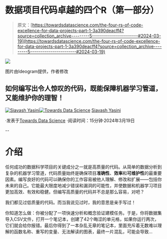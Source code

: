 # 数据项目代码卓越的四个R（第一部分）

> 原文：[https://towardsdatascience.com/the-four-rs-of-code-excellence-for-data-projects-part-1-3a390deacff4?source=collection_archive---------5-----------------------#2024-03-19](https://towardsdatascience.com/the-four-rs-of-code-excellence-for-data-projects-part-1-3a390deacff4?source=collection_archive---------5-----------------------#2024-03-19)

![](../Images/31c811f7735fd052e6abcf00e39c9825.png)

图片由Ideogram提供，作者修改

## 如何编写出令人惊叹的代码，既能保障机器学习管道，又能维护你的理智！

[](https://medium.com/@siavashyasini?source=post_page---byline--3a390deacff4--------------------------------)[![Siavash Yasini](../Images/55220a8a9397ba51dcc381828735f4a2.png)](https://medium.com/@siavashyasini?source=post_page---byline--3a390deacff4--------------------------------)[](https://towardsdatascience.com/?source=post_page---byline--3a390deacff4--------------------------------)[![Towards Data Science](../Images/a6ff2676ffcc0c7aad8aaf1d79379785.png)](https://towardsdatascience.com/?source=post_page---byline--3a390deacff4--------------------------------) [Siavash Yasini](https://medium.com/@siavashyasini?source=post_page---byline--3a390deacff4--------------------------------)

·发表于[Towards Data Science](https://towardsdatascience.com/?source=post_page---byline--3a390deacff4--------------------------------) ·阅读时间：15分钟·2024年3月19日

--

# 介绍

任何成功的数据科学项目的关键成分之一就是高质量的代码。从简单的数据分析到复杂的机器学习管道，代码质量始终是确保项目**准确性**、**效率**和**可维护性**的最重要因素。编写良好的代码可以确保你的工作容易被他人理解、修改和扩展——包括你未来的自己。它能最大限度地减少错误和漏洞的可能性，并使数据和机器学习项目更加高效、有效和稳健。但编写高质量的代码并不总是那么容易，对吧？

我们都见过低质量的代码。而当我说见过时，我的意思是亲手写过！

你知道怎么做：你被分配了一项快速分析和概念验证建模任务。于是，你将数据集导入CSV文件，打开一个笔记本，创建了42个晦涩的单元格，如果你运行两次，它们就会给你报错。最后你得到了一本杂乱无章的笔记本，里面充斥着无数难以理解的函数名称、重写的变量、无法解读的图表，最终一片混乱，可能会导致…
